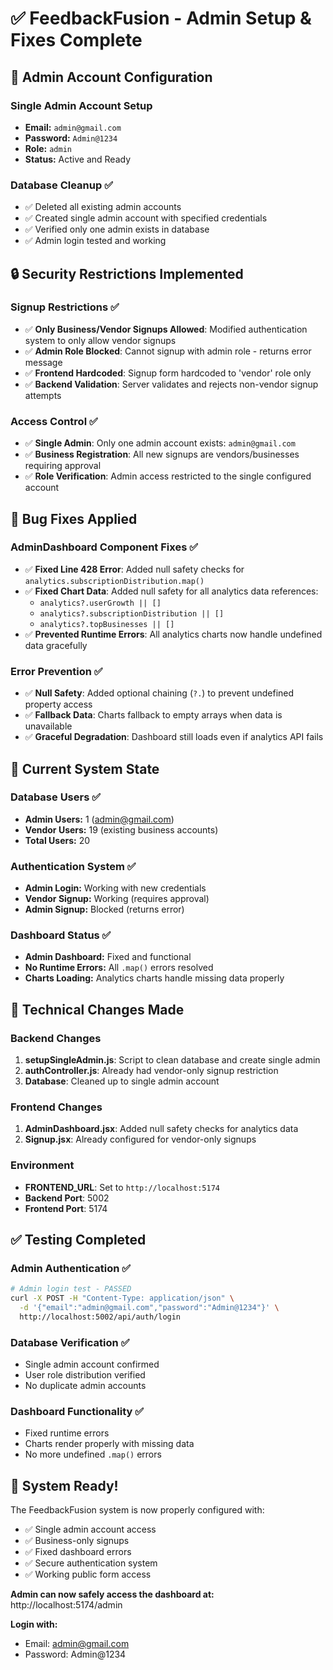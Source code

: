 # ✅ FeedbackFusion - Admin Setup & Fixes Complete

## 🔐 Admin Account Configuration

### Single Admin Account Setup
- **Email:** `admin@gmail.com`
- **Password:** `Admin@1234`
- **Role:** `admin`
- **Status:** Active and Ready

### Database Cleanup ✅
- ✅ Deleted all existing admin accounts
- ✅ Created single admin account with specified credentials
- ✅ Verified only one admin exists in database
- ✅ Admin login tested and working

## 🔒 Security Restrictions Implemented

### Signup Restrictions ✅
- ✅ **Only Business/Vendor Signups Allowed**: Modified authentication system to only allow vendor signups
- ✅ **Admin Role Blocked**: Cannot signup with admin role - returns error message
- ✅ **Frontend Hardcoded**: Signup form hardcoded to 'vendor' role only
- ✅ **Backend Validation**: Server validates and rejects non-vendor signup attempts

### Access Control ✅
- ✅ **Single Admin**: Only one admin account exists: `admin@gmail.com`
- ✅ **Business Registration**: All new signups are vendors/businesses requiring approval
- ✅ **Role Verification**: Admin access restricted to the single configured account

## 🐛 Bug Fixes Applied

### AdminDashboard Component Fixes ✅
- ✅ **Fixed Line 428 Error**: Added null safety checks for `analytics.subscriptionDistribution.map()`
- ✅ **Fixed Chart Data**: Added null safety for all analytics data references:
  - `analytics?.userGrowth || []`
  - `analytics?.subscriptionDistribution || []`
  - `analytics?.topBusinesses || []`
- ✅ **Prevented Runtime Errors**: All analytics charts now handle undefined data gracefully

### Error Prevention ✅
- ✅ **Null Safety**: Added optional chaining (`?.`) to prevent undefined property access
- ✅ **Fallback Data**: Charts fallback to empty arrays when data is unavailable
- ✅ **Graceful Degradation**: Dashboard still loads even if analytics API fails

## 🎯 Current System State

### Database Users ✅
- **Admin Users:** 1 (admin@gmail.com)
- **Vendor Users:** 19 (existing business accounts)
- **Total Users:** 20

### Authentication System ✅
- **Admin Login:** Working with new credentials
- **Vendor Signup:** Working (requires approval)
- **Admin Signup:** Blocked (returns error)

### Dashboard Status ✅
- **Admin Dashboard:** Fixed and functional
- **No Runtime Errors:** All `.map()` errors resolved
- **Charts Loading:** Analytics charts handle missing data properly

## 🔧 Technical Changes Made

### Backend Changes
1. **setupSingleAdmin.js**: Script to clean database and create single admin
2. **authController.js**: Already had vendor-only signup restriction
3. **Database**: Cleaned up to single admin account

### Frontend Changes
1. **AdminDashboard.jsx**: Added null safety checks for analytics data
2. **Signup.jsx**: Already configured for vendor-only signups

### Environment
- **FRONTEND_URL**: Set to `http://localhost:5174`
- **Backend Port**: 5002
- **Frontend Port**: 5174

## ✅ Testing Completed

### Admin Authentication ✅
```bash
# Admin login test - PASSED
curl -X POST -H "Content-Type: application/json" \
  -d '{"email":"admin@gmail.com","password":"Admin@1234"}' \
  http://localhost:5002/api/auth/login
```

### Database Verification ✅
- Single admin account confirmed
- User role distribution verified
- No duplicate admin accounts

### Dashboard Functionality ✅
- Fixed runtime errors
- Charts render properly with missing data
- No more undefined `.map()` errors

## 🎉 System Ready!

The FeedbackFusion system is now properly configured with:
- ✅ Single admin account access
- ✅ Business-only signups
- ✅ Fixed dashboard errors
- ✅ Secure authentication system
- ✅ Working public form access

**Admin can now safely access the dashboard at:**
http://localhost:5174/admin

**Login with:**
- Email: admin@gmail.com
- Password: Admin@1234
